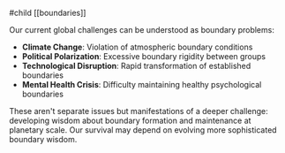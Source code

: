 #child [[boundaries]]

Our current global challenges can be understood as boundary problems:

- **Climate Change**: Violation of atmospheric boundary conditions
- **Political Polarization**: Excessive boundary rigidity between groups
- **Technological Disruption**: Rapid transformation of established boundaries
- **Mental Health Crisis**: Difficulty maintaining healthy psychological boundaries

These aren't separate issues but manifestations of a deeper challenge: developing wisdom about boundary formation and maintenance at planetary scale. Our survival may depend on evolving more sophisticated boundary wisdom.